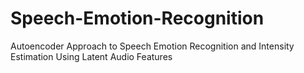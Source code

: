 # Speech-Emotion-Recognition
Autoencoder Approach to Speech Emotion Recognition and  Intensity Estimation Using Latent Audio Features
